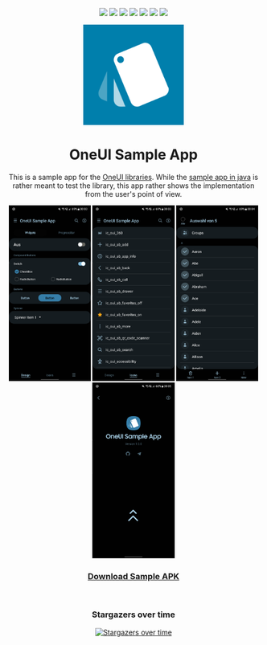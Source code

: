 <div align="center">
  
[![](https://img.shields.io/website?down_color=red&down_message=offline&up_color=blue&up_message=online&url=https%3A%2F%2Fwww.leonard-lemke.com)](https://www.leonard-lemke.com/rr)
[![](https://img.shields.io/github/last-commit/Lemkinator/OneUI-Sample-App)](https://github.com/Lemkinator/OneUI-Sample-App/commits/master)
[![](https://img.shields.io/github/issues-raw/Lemkinator/OneUI-Sample-App?color=%23ff4400)](https://github.com/Lemkinator/OneUI-Sample-App/issues)
[![](https://img.shields.io/github/issues-pr-raw/Lemkinator/OneUI-Sample-App?color=%23bb00bb)](https://github.com/Lemkinator/OneUI-Sample-App/pulls)
[![](https://img.shields.io/github/contributors/Lemkinator/OneUI-Sample-App)](https://github.com/Lemkinator/OneUI-Sample-App/graphs/contributors)
[![](https://img.shields.io/github/repo-size/Lemkinator/OneUI-Sample-App)](https://github.com/Lemkinator/OneUI-Sample-App)
[![](https://img.shields.io/tokei/lines/github/Lemkinator/OneUI-Sample-App)](https://github.com/Lemkinator/OneUI-Sample-App)
  

  <img loading="lazy" src="img/app_icon.png" height="200"/>
  
  # OneUI Sample App
  This is a sample app for the <a href="https://github.com/OneUIProject">OneUI libraries</a>.
  While the <a href="https://github.com/OneUIProject/oneui-design#oneui-sample-app">sample app in java</a> is rather meant to test the library, this app rather shows the implementation from the user's point of view.
  
  <img loading="lazy" src="img/mobile1.png" height="350"/>
  <img loading="lazy" src="img/mobile2.png" height="350"/>
  <img loading="lazy" src="img/mobile3.png" height="350"/>
  <img loading="lazy" src="img/mobile4.png" height="350"/>

  <h3 align="center"><a href="https://github.com/Lemkinator/OneUI-Sample-App/raw/master/app/release/app-release.apk">Download Sample APK</a></h3>

  <br>  
  
  ### Stargazers over time

  [![Stargazers over time](https://starchart.cc/Lemkinator/OneUI-Sample-App.svg)](https://starchart.cc/Lemkinator/OneUI-Sample-App)
  
</div>

